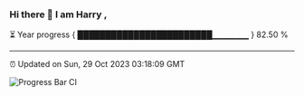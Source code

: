 ### Hi there 👋 I am Harry , 

⏳ Year progress { ████████████████████████▁▁▁▁▁▁ } 82.50 %

---

⏰ Updated on Sun, 29 Oct 2023 03:18:09 GMT

![Progress Bar CI](https://github.com/duykhang68/duykhang68/workflows/Progress%20Bar%20CI/badge.svg)
